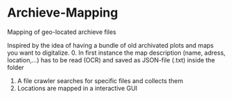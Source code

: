 # Archieve-Mapping
Mapping of geo-located archieve files

Inspired by the idea of having a bundle of old archivated plots and maps you want to digitalize. 
0. In first instance the map description (name, adress, location,...) has to be read (OCR) and saved as JSON-file (.txt) inside the folder
1. A file crawler searches for specific files and collects them
2. Locations are mapped in a interactive GUI
